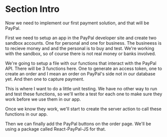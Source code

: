 # Section Intro

Now we need to implement our first payment solution, and that will be PayPal.

First we need to setup an app in the PayPal developer site and create two sandbox accounts. One for personal and one for business. The busineess is to recieve money and and the personal is to buy and test. We're working with the sandbox, so of course there is not real money or banks involved.

We're going to setup a file with our functions that interact with the PayPal API. There will be 3 functions here. One to generate an access token, one to create an order and I mean an order on PayPal's side not in our database yet. And then one to capture payment.

This is where I want to do a little unit testing. We have no other way to run and test these functions, so we'll write a test for each one to make sure they work before we use them in our app.

Once we know they work, we'll start to create the server action to call these functions in our app.

Then we can finally add the PayPal buttons on the order page. We'll be using a package called React-PayPal-JS for that.
